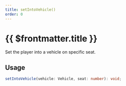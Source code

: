 ```yaml
---
title: setIntoVehicle()
order: 0
---
```


# {{ $frontmatter.title }}

Set the player into a vehicle on specific seat.

## Usage

```ts
setIntoVehicle(vehicle: Vehicle, seat: number): void;
```
